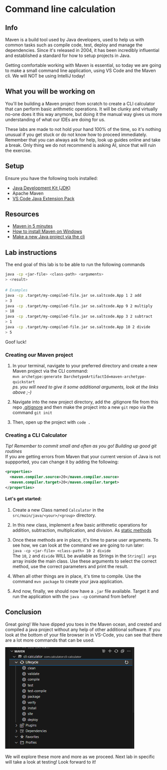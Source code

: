 # Command line calculation

## Info

Maven is a build tool used by Java developers, used to help us with common tasks such as compile code, test, deploy and manage the dependencies. Since it's released in 2004, it has been incredibly influential and established a standard for how to setup projects in Java.

Getting comfortable working with Maven is essential, so today we are going to make a small command line application, using VS Code and the Maven cli. We will NOT be using IntelliJ today!

## What you will be working on

You'll be building a Maven project from scratch to create a CLI calculator that can perform basic arithmetic operations. It will be clunky and virtually no-one does it this way anymore, but doing it the manual way gives us more understanding of what our IDEs are doing for us.

These labs are made to not hold your hand 100% of the time, so it's nothing unusual if you get stuck or do not know how to proceed immediately. Remember that you can always ask for help, look up guides online and take a break. Only thing we do not recommend is asking AI, since that will ruin the exercise.

## Setup

Ensure you have the following tools installed:

- [Java Development Kit \(JDK\)](https://www.oracle.com/java/technologies/downloads/#jdk20-windows)
- Apache Maven
- [VS Code Java Extension Pack](https://marketplace.visualstudio.com/items?itemName=vscjava.vscode-java-pack)

## Resources

- [Maven in 5 minutes](https://maven.apache.org/guides/getting-started/maven-in-five-minutes.html)
- [How to install Maven on Windows](https://phoenixnap.com/kb/install-maven-windows)
- [Make a new Java project via the cli](https://www.geeksforgeeks.org/create-a-new-maven-project-from-command-prompt/)

## Lab instructions

The end goal of this lab is to be able to run the following commands
```bash
java -cp <jar-file> <class-path> <arguments>
> <result>

# Examples
java -cp .target/my-compiled-file.jar se.saltcode.App 1 2 add
> 3
java -cp .target/my-compiled-file.jar se.saltcode.App 9 2 multiply
> 18
java -cp .target/my-compiled-file.jar se.saltcode.App 3 2 subtract
> 1
java -cp .target/my-compiled-file.jar se.saltcode.App 10 2 divide
> 5
```

Goof luck!

### Creating our Maven project

1. In your terminal, navigate to your preferred directory and create a new Maven project via the CLI command:  
`mvn archetype:generate DarchetypeArtifactId=maven-archetype-quickstart`  
*ps. you will need to give it some additional arguments, look at the links above ;-)*  

1. Navigate into the new project directory, add the .gitignore file from this repo [.gitignore](.gitignore) and then make the project into a new `git` repo via the command `git init`

1. Then, open up the project with `code .`

### Creating a CLI Calculator

*Tip! Remember to commit small and often as you go! Building up good git routines*  
If you are getting errors from Maven that your current version of Java is not suppported, you can change it by adding the following:
```xml
<properties>
  <maven.compiler.source>20</maven.compiler.source>
  <maven.compiler.target>20</maven.compiler.target>
</properties>
```

#### Let's get started:

1. Create a new Class named `Calculator` in the `src/main/java/<your>/<group>` directory.

1. In this new class, implement a few basic arithmetic operations for addition, subtraction, multiplication, and division. As [static methods](https://www.geeksforgeeks.org/static-method-in-java-with-examples/)

1. Once these methods are in place, it's time to parse user arguments. To see how, we can look at the command we are going to run later:  
`java -cp <jar-file> <class-path> 10 2 divide`  
The `10`, `2` and `divide` WILL be available as Strings in the `String[] args` array inside the main class. Use these arguments to select the correct method, use the correct parameters and print the result.

1. When all other things are in place, it's time to compile. Use the command `mvn package` to create your java application.

1. And now, finally, we should now have a `.jar` file available. Target it and run the application with the `java -cp` command from before!

## Conclusion

Great going! We have dipped you toes in the Maven ocean, and crested and compiled a java project without any help of other additional software. If you look at the bottom of your file browser in in VS-Code, you can see that there are a lot more commands that can be used.

![Maven commands](maven.png)

We will explore these more and more as we proceed. Next lab in specific will take a look at testing! Look forward to it!
